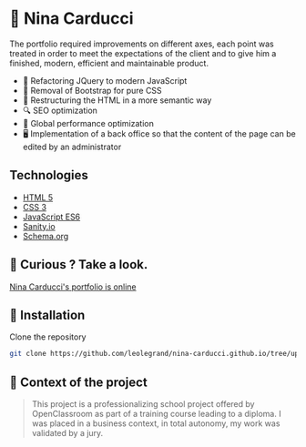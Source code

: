 # 📸 Nina Carducci 

The portfolio required improvements on different axes, each point was treated in order to meet the expectations of the client
and to give him a finished, modern, efficient and maintainable product.
- 🚈 Refactoring JQuery to modern JavaScript
- 🎨 Removal of Bootstrap for pure CSS
- 🧱 Restructuring the HTML in a more semantic way
- 🔍 SEO optimization
- 🚀 Global performance optimization
- 🖥 Implementation of a back office so that the content of the page can be edited by an administrator

## Technologies 

- [HTML 5](https://developer.mozilla.org/en-US/docs/Web/HTML)
- [CSS 3](https://developer.mozilla.org/en-US/docs/Web/CSS)
- [JavaScript ES6](https://developer.mozilla.org/fr/docs/Web/JavaScript)
- [Sanity.io](https://www.sanity.io/)
- [Schema.org](https://www.schema.org/docs/documents.html)


## 👀 Curious ? Take a look.

[Nina Carducci's portfolio is online](https://nina-carducci-photo.netlify.app/)

## 🔗 Installation

Clone the repository

```sh
git clone https://github.com/leolegrand/nina-carducci.github.io/tree/updated-version
```

## 🏫 Context of the project

> This project is a professionalizing school project offered by OpenClassroom as part of a training course leading to a diploma. I was placed in a business context, in total autonomy, my work was validated by a jury.
